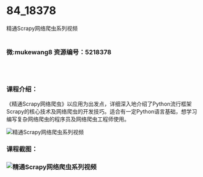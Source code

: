 # 84_18378
精通Scrapy网络爬虫系列视频
<br/></br>
<h3>微:mukewang8 资源编号：5218378</h3>
<br/></br>
<h3>课程介绍：</h3>
<p>《精通<a title="查看与 Scrapy 相关的文章" target="_blank">Scrapy</a>网络爬虫》以应用为出发点，详细深入地介绍了Python流行框架Scrapy的核心技术及网络爬虫的开发技巧。适合有一定Python语言基础，想学习编写复杂网络爬虫的程序员及网络爬虫工程师使用。</p>
<p><img src="https://www.ko996.com/wp-content/uploads/img/2021/02/1-34-300x173.png" alt="精通Scrapy网络爬虫系列视频"></p>
<div class="info-desc">
<h3>课程截图：</h3>
<h3><img src="https://www.ko996.com/wp-content/uploads/img/2021/02/2-37.png" alt="精通Scrapy网络爬虫系列视频"></h3>


			
</div>
